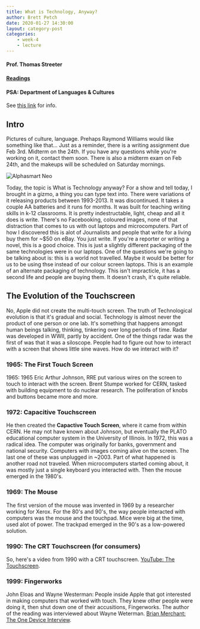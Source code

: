 ```yaml
---
title: What is Technology, Anyway?
author: Brett Petch
date: 2020-01-27 14:30:00
layout: category-post
categories: 
    - week-4
    - lecture
---
```


#### Prof. Thomas Streeter
#### [Readings](/week-4/)

#### PSA: Department of Languages & Cultures
See [this link](https://bit.ly/uwo-mll) for info.

## Intro
Pictures of culture, language. Prehaps Raymond Williams would like something like that... Just as a reminder, there is a writing assignment due Feb 3rd. Midterm on the 24th. If you have any questions while you're working on it, contact them soon. There is also a midterm exam on Feb 24th, and the makeups will be scheduled on Saturday mornings. 

![Alphasmart Neo](https://upload.wikimedia.org/wikipedia/commons/8/82/AS_Neo.jpg)

Today, the topic is What is Technology anyway? For a show and tell today, I brought in a gizmo, a thing you can type text into. There were variations of it releasing products between 1993-2013. It was discontinued. It takes a couple AA batteries and it runs for months. It was built for teaching writing skills in k-12 classrooms. It is pretty indestructable, light, cheap and all it does is write. There's no Facebooking, coloured images, none of that distraction that comes to us with out laptops and microcomputers. Part of how I discovered this is alot of Journalists and people that write for a living buy them for ~$50 on eBay. You just write. If you're a reporter or writing a novel, this is a good choice. This is just a slightly different packaging of the same technologies were in our laptops. One of the questions we're going to be talking about is: this is a world not travelled. Maybe it would be better for us to be using thse instead of our colour screen laptops. This is an example of an alternate packaging of technology. This isn't impracticle, it has a second life and people are buying them. It doesn't crash, it's quite reliable. 

## The Evolution of the Touchscreen
No, Apple did not create the multi-touch screen. The truth of Technological evolution is that it's gradual and social. Technology is almost never the product of one person or one lab. It's something that happens amongst human beings talking, thinking, tinkering over long periods of time. Radar was developed in WWII, partly by accident. One of the things radar was the first of was that it was a siloscope. People had to figure out how to interact with a screen that shows little sine waves. How do we interact with it? 

### 1965: The First Touch Screen
1965: 1965 Eric Arthur Johnson, RRE put various wires on the screen to touch to interact with the screen. Brent Stumpe worked for CERN, tasked with building equipment to do nuclear research. The poliferation of knobs and buttons became more and more. 

### 1972: Capacitive Touchscreen
He then created the **Capactive Touch Screen**, where it came from within CERN. He may not have known about Johnson, but eventually the PLATO educational computer system in the University of Illinois. In 1972, this was a radical idea. The computer was originally for banks, government and national security. Computers with images coming alive on the screen. The last one of these was unplugged in ~2003. Part of what happened is another road not traveled. When microcomputers started coming about, it was mostly just a single keyboard you interacted with. Then the mouse emerged in the 1980's. 

### 1969: The Mouse
The first version of the mouse was invented in 1969 by a researcher working for Xerox. For the 80's and 90's, the way people interacted with computers was the mouse and the touchpad. Mice were big at the time, used alot of power. The trackpad emerged in the 90's as a low-powered solution. 

### 1990: The CRT Touchscreen (for consumers)
So, here's a video from 1990 with a CRT touchscreen. [YouTube: The Touchscreen](https://youtu.be/QEZEVy6aIww?t=43). 

### 1999: Fingerworks
John Eloas and Wayne Westerman: People inside Apple that got interested in making computers that worked with touch. They knew other people were doing it, then shut down one of their accusitions, Fingerworks. The author of the reading was interviewed about Wayne Weterman. [Brian Merchant: The One Device Interview](https://youtu.be/fXS0sF0Frh0). 